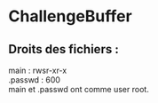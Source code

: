 # ChallengeBuffer


## Droits des fichiers :

main : rwsr-xr-x  
.passwd : 600  
main et .passwd ont comme user root.
